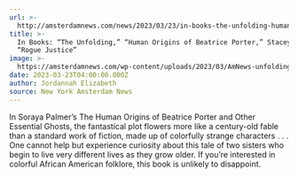 ```yaml
---
url: >-
  http://amsterdamnews.com/news/2023/03/23/in-books-the-unfolding-human-origins-of-beatrice-porter-stacey-abrams-rogue-justice/
title: >-
  In Books: “The Unfolding,” “Human Origins of Beatrice Porter,” Stacey Abrams’
  “Rogue Justice”
image: >-
  https://amsterdamnews.com/wp-content/uploads/2023/03/AmNews-unfolding-rogue-human-march-2023.jpg
date: 2023-03-23T04:00:00.000Z
author: Jordannah Elizabeth
source: New York Amsterdam News
---
```


In Soraya Palmer’s The Human Origins of Beatrice Porter and Other Essential Ghosts, the fantastical plot flowers more like a century-old fable than a standard work of fiction, made up of colorfully strange characters . . . One cannot help but experience curiosity about this tale of two sisters who begin to live very different lives as they grow older. If you’re interested in colorful African American folklore, this book is unlikely to disappoint.
